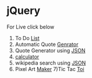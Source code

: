 # jQuery
For Live click below 
1) To Do [List](https://codepen.io/jainamshah/pen/PQwLre)
2)  Automatic Quote [Genrator](https://codepen.io/jainamshah/pen/opvMEX) 
3) Quote Generator using [JSON](https://codepen.io/jainamshah/pen/xpGYEO)
4) [calculator](https://codepen.io/jainamshah/pen/xpGLow)
5) wikipedia search using [JSON](https://codepen.io/jainamshah/pen/QajbNZ)
6) Pixel Art [Maker](https://codepen.io/jainamshah/pen/mxByKa)
7)Tic Tac [Toi](https://codepen.io/jainamshah/pen/RMgZov)
